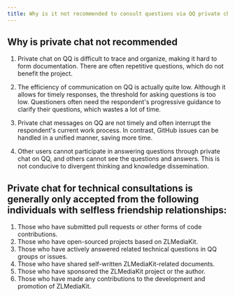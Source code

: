 ```yaml
---
title: Why is it not recommended to consult questions via QQ private chat?
---
```

## Why is private chat not recommended

1. Private chat on QQ is difficult to trace and organize, making it hard to form documentation. There are often repetitive questions, which do not benefit the project.

2. The efficiency of communication on QQ is actually quite low. Although it allows for timely responses, the threshold for asking questions is too low. Questioners often need the respondent's progressive guidance to clarify their questions, which wastes a lot of time.

3. Private chat messages on QQ are not timely and often interrupt the respondent's current work process. In contrast, GitHub issues can be handled in a unified manner, saving more time.

4. Other users cannot participate in answering questions through private chat on QQ, and others cannot see the questions and answers. This is not conducive to divergent thinking and knowledge dissemination.

## Private chat for technical consultations is generally only accepted from the following individuals with selfless friendship relationships:

1. Those who have submitted pull requests or other forms of code contributions.
2. Those who have open-sourced projects based on ZLMediaKit.
3. Those who have actively answered related technical questions in QQ groups or issues.
4. Those who have shared self-written ZLMediaKit-related documents.
5. Those who have sponsored the ZLMediaKit project or the author.
6. Those who have made any contributions to the development and promotion of ZLMediaKit.
